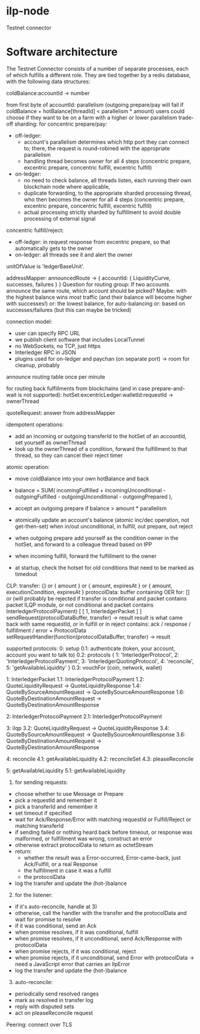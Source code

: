 # ilp-node
Testnet connector

# Software architecture
The Testnet Connector consists of a number of separate processes, each of which fulfills a different role. They are tied together by a redis database, with the following data structures:

coldBalance:accountId -> number

from first byte of accountId: parallelism (outgoing prepare/pay will fail if coldBalance + hotBalance[threadId] < parallelism * amount)
users could choose if they want to be on a farm with a higher or lower parallelism trade-off
sharding:
for concentric prepare/pay:
* off-ledger:
  * account's parallelism determines which http port they can connect to; there, the request is round-robined with the appropriate parallelism
  * handling thread becomes owner for all 4 steps (concentric prepare, excentric prepare, concentric fulfill, excentric fulfill)
* on-ledger:
  * no need to check balance, all threads listen, each running their own blockchain node where applicable,
  * duplicate forwarding, to the appropriate sharded processing thread, who then becomes the owner for all 4 steps (concentric prepare, excentric prepare, concentric fulfill, excentric fulfill)
  * actual processing strictly sharded by fulfillment to avoid double processing of external signal

concentric fulfill/reject:
* off-ledger: in request response from excentric prepare, so that automatically gets to the owner
* on-ledger: all threads see it and alert the owner

unitOfValue is 'ledgerBaseUnit'.

addressMapper: announcedRoute ->  { accountId: { LiquidityCurve, successes, failures } }
Question for routing group: If two accounts announce the same route, which account should be picked?
Maybe: with the highest balance wins most traffic (and their balance will become higher with successes!)
or: the lowest balance, for auto-balancing
or: based on successes/failures (but this can maybe be tricked)

connection model:
* user can specify RPC URL
* we publish client software that includes LocalTunnel
* no WebSockets, no TCP, just https
* Interledger RPC in JSON
* plugins used for on-ledger and paychan (on separate port) -> room for cleanup, probably

announce routing table once per minute

for routing back fulfillments from blockchains (and in case prepare-and-wait is not supported):
hotSet:excentricLedger:walletId:requestId -> ownerThread

quoteRequest: answer from addressMapper

idempotent operations:
* add an incoming or outgoing transferId to the hotSet of an accountId, set yourself as ownerThread
* look up the ownerThread of a condition, forward the fulfillment to that thread, so they can cancel their reject timer

atomic operation:
* move coldBalance into your own hotBalance and back

* balance = SUM( incomingFulfilled + incomingUnconditional - outgoingFulfilled - outgoingUnconditional - outgoingPrepared ),
* accept an outgoing prepare if balance > amount * parallelism
* atomically update an account's balance (atomic inc/dec operation, not get-then-set) when in/out unconditional, in fulfill, out prepare, out reject
* when outgoing prepare add yourself as the condition owner in the hotSet, and forward to a colleague thread based on IPP
* when incoming fulfill, forward the fulfillment to the owner
* at startup, check the hotset for old conditions that need to be marked as timedout


CLP:
transfer: {} or { amount } or { amount, expiresAt } or {
  amount,
  executionCondition,
  expiresAt
}
protocolData: buffer containing OER for:
[] or (will probably be rejected if transfer is conditional and packet contains packet ILQP module, or not conditional and packet contains InterledgerProtocolPayment) [ [ 1, InterledgerPacket ] ]
sendRequest(protocolDataBuffer, transfer) -> result
result is what came back with same requestId, or in fulfill or in reject
contains: ack / response / fulfillment / error + ProtocolData
setRequestHandler(function(protocolDataBuffer, transfer) -> result

supported protocols:
0: setup
0.1: authenticate (token, your account, account you want to talk to)
0.2: protocols { 1: 'InterledgerProtocol', 2: 'InterledgerProtocolPayment', 3: 'InterledgerQuotingProtocol', 4: 'reconcile', 5: 'getAvailableLiquidity' }
0.3: vouchFor (coin, network, wallet)

1: InterledgerPacket
1.1: InterledgerProtocolPayment
1.2: QuoteLiquidityRequest -> QuoteLiquidityResponse
1.4: QuoteBySourceAmountRequest -> QuoteBySourceAmountResponse
1.6: QuoteByDestinationAmountRequest -> QuoteByDestinationAmountResponse

2: InterledgerProtocolPayment
2.1: InterledgerProtocolPayment

3: ilqp
3.2: QuoteLiquidityRequest -> QuoteLiquidityResponse
3.4: QuoteBySourceAmountRequest -> QuoteBySourceAmountResponse
3.6: QuoteByDestinationAmountRequest -> QuoteByDestinationAmountResponse

4: reconcile
4.1: getAvailableLiquidity
4.2: reconcileSet
4.3: pleaseReconcile

5: getAvailableLiquidity
5.1: getAvailableLiquidity

1) for sending requests:
* choose whether to use Message or Prepare
* pick a requestId and remember it
* pick a transferId and remember it
* set timeout if specified
* wait for Ack/Response/Error with matching requestId or Fulfill/Reject or matching transferId
* if sending failed or nothing heard back before timeout, or response was malformed, or fulfillment was wrong, construct an error
* otherwise extract protocolData to return as octetStream
* return:
   * whether the result was a Error-occurred, Error-came-back, just Ack/Fulfill, or a real Response
   * the fulfillment in case it was a fulfill
   * the protocolData
* log the transfer and update the (hot-)balance

2) for the listener:
* if it's auto-reconcile, handle at 3)
* otherwise, call the handler with the transfer and the protocolData and wait for promise to resolve
* if it was conditional, send an Ack
* when promise resolves, if it was conditional, fulfill
* when promise resolves, if it unconditional, send Ack/Response with protocolData
* when promise rejects, if it was conditional, reject
* when promise rejects, if it unconditional, send Error with protocolData -> need a JavaScript error that carries an IlpError
* log the transfer and update the (hot-)balance

3) auto-reconcile:
* periodically send resolved ranges
* mark as resolved in transfer log
* reply with disputed sets
* act on pleaseReconcile request

Peering: connect over TLS
